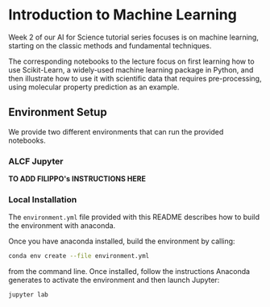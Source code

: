 # Introduction to Machine Learning

Week 2 of our AI for Science tutorial series focuses is on machine learning, starting on the classic methods and fundamental techniques.

The corresponding notebooks to the lecture focus on first learning how to use Scikit-Learn, a widely-used machine learning package in Python, 
and then illustrate how to use it with scientific data that requires pre-processing, using molecular property prediction as an example.

## Environment Setup

We provide two different environments that can run the provided notebooks.

### ALCF Jupyter

**TO ADD FILIPPO's INSTRUCTIONS HERE**

### Local Installation

The `environment.yml` file provided with this README describes how to build the environment with anaconda.

Once you have anaconda installed, build the environment by calling:

```bash
conda env create --file environment.yml
```

from the command line. Once installed, follow the instructions Anaconda generates to activate the environment and then launch Jupyter:

```bash
jupyter lab
```
